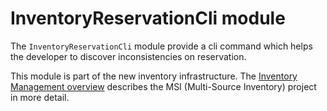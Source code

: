 # InventoryReservationCli module

The `InventoryReservationCli` module provide a cli command which helps the developer to discover inconsistencies on reservation.

This module is part of the new inventory infrastructure. The
[Inventory Management overview](https://devdocs.magento.com/guides/v2.3/inventory/index.html)
describes the MSI (Multi-Source Inventory) project in more detail.
